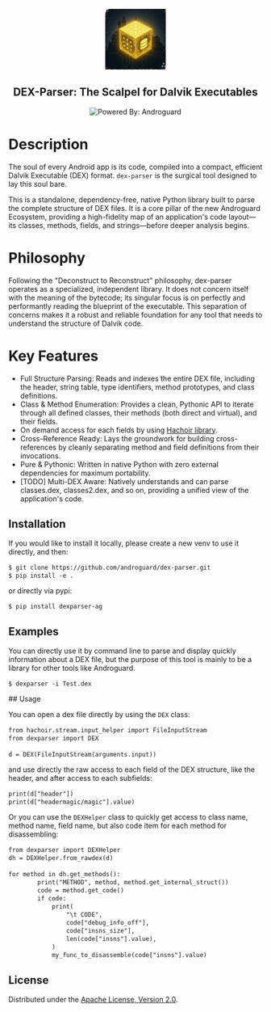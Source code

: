 <p align="center"><img width="120" src="./.github/logo.png"></p>
<h2 align="center">DEX-Parser: The Scalpel for Dalvik Executables</h2>

<div align="center">

![Powered By: Androguard](https://img.shields.io/badge/androguard-green?style=for-the-badge&label=Powered%20by&link=https%3A%2F%2Fgithub.com%2Fandroguard)

</div>

# Description

The soul of every Android app is its code, compiled into a compact, efficient Dalvik Executable (DEX) format. `dex-parser` is the surgical tool designed to lay this soul bare.

This is a standalone, dependency-free, native Python library built to parse the complete structure of DEX files. It is a core pillar of the new Androguard Ecosystem, providing a high-fidelity map of an application's code layout—its classes, methods, fields, and strings—before deeper analysis begins.

# Philosophy

Following the "Deconstruct to Reconstruct" philosophy, dex-parser operates as a specialized, independent library. It does not concern itself with the meaning of the bytecode; its singular focus is on perfectly and performantly reading the blueprint of the executable. This separation of concerns makes it a robust and reliable foundation for any tool that needs to understand the structure of Dalvik code.

# Key Features


- Full Structure Parsing: Reads and indexes the entire DEX file, including the header, string table, type identifiers, method prototypes, and class definitions.
- Class & Method Enumeration: Provides a clean, Pythonic API to iterate through all defined classes, their methods (both direct and virtual), and their fields.
- On demand access for each fields by using [Hachoir library](https://github.com/vstinner/hachoir).
- Cross-Reference Ready: Lays the groundwork for building cross-references by cleanly separating method and field definitions from their invocations.
- Pure & Pythonic: Written in native Python with zero external dependencies for maximum portability.
- [TODO] Multi-DEX Aware: Natively understands and can parse classes.dex, classes2.dex, and so on, providing a unified view of the application's code.

## Installation

If you would like to install it locally, please create a new venv to use it directly, and then:

```
$ git clone https://github.com/androguard/dex-parser.git
$ pip install -e .
```

or directly via pypi:
```
$ pip install dexparser-ag
```

## Examples

You can directly use it by command line to parse and display quickly information about a DEX file, but the purpose of this tool is mainly to be a library for other tools like Androguard.

```
$ dexparser -i Test.dex
```

## Usage

You can open a dex file directly by using the ```DEX``` class:
```
from hachoir.stream.input_helper import FileInputStream
from dexparser import DEX

d = DEX(FileInputStream(arguments.input))
```

and use directly the raw access to each field of the DEX structure, like the header, 
and after access to each subfields:
```
print(d["header"])
print(d["headermagic/magic"].value)
```

Or you can use the ```DEXHelper``` class to quickly get access to class name, method name,
field name, but also code item for each method for disassembling:

```
from dexparser import DEXHelper
dh = DEXHelper.from_rawdex(d)

for method in dh.get_methods():
        print("METHOD", method, method.get_internal_struct())
        code = method.get_code()
        if code:
            print(
                "\t CODE",
                code["debug_info_off"],
                code["insns_size"],
                len(code["insns"].value),
            )
            my_func_to_disassemble(code["insns"].value)
```
## License

Distributed under the [Apache License, Version 2.0](LICENSE).

